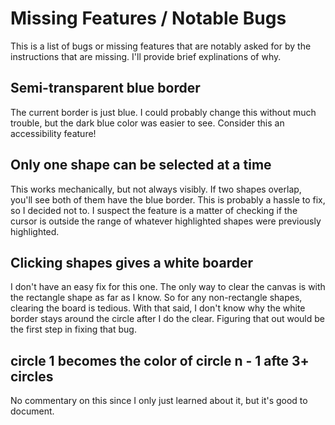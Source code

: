 # Missing Features / Notable Bugs

This is a list of bugs or missing features that are notably asked for by 
the instructions that are missing. I'll provide brief explinations of why.

## Semi-transparent blue border

The current border is just blue. I could probably change this without
much trouble, but the dark blue color was easier to see. Consider this an
accessibility feature!

## Only one shape can be selected at a time

This works mechanically, but not always visibly. If two shapes overlap, you'll
see both of them have the blue border. This is probably a hassle to fix, so
I decided not to. I suspect the  feature is a matter of checking if the cursor
is outside the range of whatever highlighted shapes were previously highlighted.

## Clicking shapes gives a white boarder

I don't have an easy fix for this one. The only way to clear the canvas
is with the rectangle shape as far as I know. So for any non-rectangle shapes,
clearing the board is tedious. With that said, I don't know why the white 
border stays around the circle after I do the clear. Figuring that out would
be the first step in fixing that bug. 

## circle 1 becomes the color of circle n - 1 afte 3+ circles

No commentary on this since I only just learned about it, but
it's good to document.
